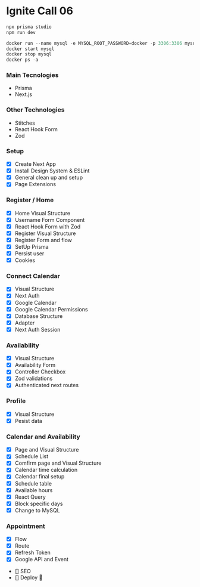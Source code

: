 # Ignite Call 06

```js
npx prisma studio
npm run dev
```
```js
docker run --name mysql -e MYSQL_ROOT_PASSWORD=docker -p 3306:3306 mysql:latest
docker start mysql
docker stop mysql
docker ps -a
```

### Main Tecnologies

- Prisma
- Next.js

### Other Technologies

- Stitches
- React Hook Form
- Zod

### Setup

- [x] Create Next App
- [x] Install Design System & ESLint
- [x] General clean up and setup
- [x] Page Extensions

### Register / Home

- [x] Home Visual Structure
- [x] Username Form Component
- [x] React Hook Form with Zod
- [x] Register Visual Structure
- [x] Register Form and flow
- [x] SetUp Prisma
- [x] Persist user
- [x] Cookies

### Connect Calendar

- [x] Visual Structure
- [x] Next Auth
- [x] Google Calendar
- [x] Google Calendar Permissions
- [x] Database Structure
- [x] Adapter
- [x] Next Auth Session

### Availability

- [x] Visual Structure
- [x] Availability Form
- [x] Controller Checkbox 
- [x] Zod validations
- [x] Authenticated next routes

### Profile
- [x] Visual Structure
- [x] Pesist data

### Calendar and Availability
- [x] Page and Visual Structure
- [x] Schedule List
- [x] Comfirm page and Visual Structure
- [x] Calendar time calculation
- [x] Calendar final setup
- [x] Schedule table
- [x] Available hours
- [x] React Query
- [x] Block specific days
- [x] Change to MySQL

### Appointment
- [x] Flow
- [x] Route
- [x] Refresh Token
- [x] Google API and Event
- [] SEO
- [] Deploy 🚀